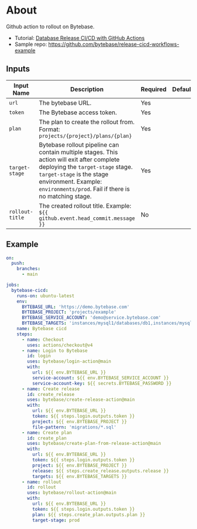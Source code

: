 # About

Github action to rollout on Bytebase.

- Tutorial:
  [Database Release CI/CD with GitHub Actions](http://bytebase.com/docs/tutorials/github-release-cicd-workflow/)
- Sample repo: https://github.com/bytebase/release-cicd-workflows-example

## Inputs

| Input Name      | Description                                                                                                                                                                                                                                | Required | Default |
| --------------- | ------------------------------------------------------------------------------------------------------------------------------------------------------------------------------------------------------------------------------------------ | -------- | ------- |
| `url`           | The bytebase URL.                                                                                                                                                                                                                          | Yes      |         |
| `token`         | The Bytebase access token.                                                                                                                                                                                                                 | Yes      |         |
| `plan`          | The plan to create the rollout from. Format: `projects/{project}/plans/{plan}`                                                                                                                                                             | Yes      |         |
| `target-stage`  | Bytebase rollout pipeline can contain multiple stages. This action will exit after complete deploying the `target-stage` stage. `target-stage` is the stage environment. Example: `environments/prod`. Fail if there is no matching stage. | Yes      |         |
| `rollout-title` | The created rollout title. Example: `${{ github.event.head_commit.message }}`                                                                                                                                                              | No       |         |

## Example

```yaml
on:
  push:
    branches:
      - main

jobs:
  bytebase-cicd:
    runs-on: ubuntu-latest
    env:
      BYTEBASE_URL: 'https://demo.bytebase.com'
      BYTEBASE_PROJECT: 'projects/example'
      BYTEBASE_SERVICE_ACCOUNT: 'demo@service.bytebase.com'
      BYTEBASE_TARGETS: 'instances/mysql1/databases/db1,instances/mysql1/databases/db2'
    name: Bytebase cicd
    steps:
      - name: Checkout
        uses: actions/checkout@v4
      - name: Login to Bytebase
        id: login
        uses: bytebase/login-action@main
        with:
          url: ${{ env.BYTEBASE_URL }}
          service-account: ${{ env.BYTEBASE_SERVICE_ACCOUNT }}
          service-account-key: ${{ secrets.BYTEBASE_PASSWORD }}
      - name: Create release
        id: create_release
        uses: bytebase/create-release-action@main
        with:
          url: ${{ env.BYTEBASE_URL }}
          token: ${{ steps.login.outputs.token }}
          project: ${{ env.BYTEBASE_PROJECT }}
          file-pattern: 'migrations/*.sql'
      - name: Create plan
        id: create_plan
        uses: bytebase/create-plan-from-release-action@main
        with:
          url: ${{ env.BYTEBASE_URL }}
          token: ${{ steps.login.outputs.token }}
          project: ${{ env.BYTEBASE_PROJECT }}
          release: ${{ steps.create_release.outputs.release }}
          targets: ${{ env.BYTEBASE_TARGETS }}
      - name: rollout
        id: rollout
        uses: bytebase/rollout-action@main
        with:
          url: ${{ env.BYTEBASE_URL }}
          token: ${{ steps.login.outputs.token }}
          plan: ${{ steps.create_plan.outputs.plan }}
          target-stage: prod
```
